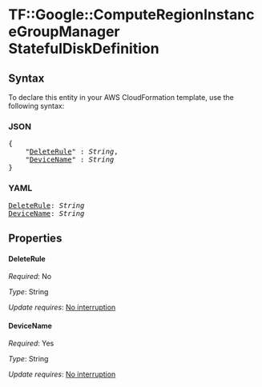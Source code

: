 # TF::Google::ComputeRegionInstanceGroupManager StatefulDiskDefinition

## Syntax

To declare this entity in your AWS CloudFormation template, use the following syntax:

### JSON

<pre>
{
    "<a href="#deleterule" title="DeleteRule">DeleteRule</a>" : <i>String</i>,
    "<a href="#devicename" title="DeviceName">DeviceName</a>" : <i>String</i>
}
</pre>

### YAML

<pre>
<a href="#deleterule" title="DeleteRule">DeleteRule</a>: <i>String</i>
<a href="#devicename" title="DeviceName">DeviceName</a>: <i>String</i>
</pre>

## Properties

#### DeleteRule

_Required_: No

_Type_: String

_Update requires_: [No interruption](https://docs.aws.amazon.com/AWSCloudFormation/latest/UserGuide/using-cfn-updating-stacks-update-behaviors.html#update-no-interrupt)

#### DeviceName

_Required_: Yes

_Type_: String

_Update requires_: [No interruption](https://docs.aws.amazon.com/AWSCloudFormation/latest/UserGuide/using-cfn-updating-stacks-update-behaviors.html#update-no-interrupt)

